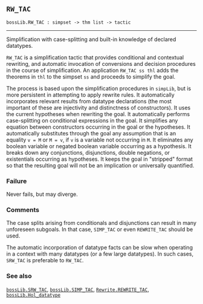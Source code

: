 ## `RW_TAC`

``` hol4
bossLib.RW_TAC : simpset -> thm list -> tactic
```

------------------------------------------------------------------------

Simplification with case-splitting and built-in knowledge of declared
datatypes.

`RW_TAC` is a simplification tactic that provides conditional and
contextual rewriting, and automatic invocation of conversions and
decision procedures in the course of simplification. An application
`RW_TAC ss thl` adds the theorems in `thl` to the simpset `ss` and
proceeds to simplify the goal.

The process is based upon the simplification procedures in `simpLib`,
but is more persistent in attempting to apply rewrite rules. It
automatically incorporates relevant results from datatype declarations
(the most important of these are injectivity and distinctness of
constructors). It uses the current hypotheses when rewriting the goal.
It automatically performs case-splitting on conditional expressions in
the goal. It simplifies any equation between constructors occurring in
the goal or the hypotheses. It automatically substitutes through the
goal any assumption that is an equality `v = M` or `M = v`, if `v` is a
variable not occurring in `M`. It eliminates any boolean variable or
negated boolean variable occurring as a hypothesis. It breaks down any
conjunctions, disjunctions, double negations, or existentials occurring
as hypotheses. It keeps the goal in "stripped" format so that the
resulting goal will not be an implication or universally quantified.

### Failure

Never fails, but may diverge.

### Comments

The case splits arising from conditionals and disjunctions can result in
many unforeseen subgoals. In that case, `SIMP_TAC` or even `REWRITE_TAC`
should be used.

The automatic incorporation of datatype facts can be slow when operating
in a context with many datatypes (or a few large datatypes). In such
cases, `SRW_TAC` is preferable to `RW_TAC`.

### See also

[`bossLib.SRW_TAC`](#bossLib.SRW_TAC),
[`bossLib.SIMP_TAC`](#bossLib.SIMP_TAC),
[`Rewrite.REWRITE_TAC`](#Rewrite.REWRITE_TAC),
[`bossLib.Hol_datatype`](#bossLib.Hol_datatype)
